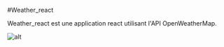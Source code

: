 #Weather_react

Weather_react est une application react utilisant l'API OpenWeatherMap. 

![alt](http://prjski.xyz/img/github/weather.gif)
